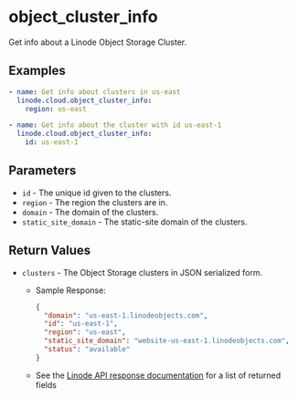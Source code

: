 # object_cluster_info

Get info about a Linode Object Storage Cluster.


## Examples

```yaml
- name: Get info about clusters in us-east
  linode.cloud.object_cluster_info:
    region: us-east
```

```yaml
- name: Get info about the cluster with id us-east-1
  linode.cloud.object_cluster_info:
    id: us-east-1
```


## Parameters


- `id` -  The unique id given to the clusters. 
- `region` -  The region the clusters are in. 
- `domain` -  The domain of the clusters. 
- `static_site_domain` -  The static-site domain of the clusters. 


## Return Values

- `clusters` - The Object Storage clusters in JSON serialized form.

    - Sample Response:
        ```json
        {
          "domain": "us-east-1.linodeobjects.com",
          "id": "us-east-1",
          "region": "us-east",
          "static_site_domain": "website-us-east-1.linodeobjects.com",
          "status": "available"
        }
        ```
    - See the [Linode API response documentation](https://www.linode.com/docs/api/object-storage/#cluster-view__responses) for a list of returned fields


